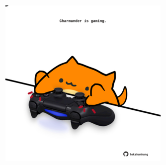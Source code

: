 <!-- built at 31/12/2024, 05:00:47 UTC -->
<p align="center">
  <img width="500" height="500" src="./ReadmeImage.svg">
</p>
